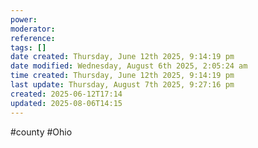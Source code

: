 ```yaml
---
power: 
moderator: 
reference: 
tags: []
date created: Thursday, June 12th 2025, 9:14:19 pm
date modified: Wednesday, August 6th 2025, 2:05:24 am
time created: Thursday, June 12th 2025, 9:14:19 pm
last update: Thursday, August 7th 2025, 9:27:16 pm
created: 2025-06-12T17:14
updated: 2025-08-06T14:15
---
```

#county #Ohio 
